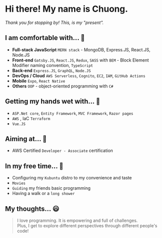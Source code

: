 # Hi there! My name is Chuong.
_Thank you for stopping by! This, is my "present"._

## I am comfortable with... :tea:
* **Full-stack JavaScript** `MERN stack` - MongoDB, Express.JS, React.JS, Node.JS
* **Front-end** `Gatsby.JS`, `React.JS`, `Redux`, `SASS` with `BEM` - Block Element Modifier naming convention, `TypeScript`
* **Back-end** `Express.JS`, `GraphQL`, `Node.JS`
* **DevOps / Cloud** `AWS Serverless`, `Cognito`, `EC2`, `IAM`, `GitHub Actions`  
* **Mobile** `Expo`, `React Native`
* **Others** `OOP` - object-oriented programming with `C#`

## Getting my hands wet with... :seedling:
* `ASP.Net core`, `Entity Framework`, `MVC Framework`, `Razor pages`
* `AWS` , IaC `Terraform`
* `Vue.JS`

## Aiming at... :sunflower:
* AWS Certified `Developer - Associate` certification

## In my free time... :bicyclist:
* Configuring my `Kubuntu` distro to my convenience and taste
* `Movies`
* `Guiding` my friends basic programming  
* Having a walk or a `long shower`

## My thoughts... :smiley:
> I love programming. It is empowering and full of challenges.  
> Plus, I get to explore different perspectives through different people's code!

